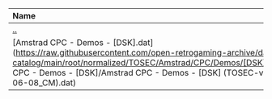 |Name|Size|
|:---|---:|
|[..](../index.html)|DIR|
|[Amstrad CPC - Demos - [DSK].dat](https://raw.githubusercontent.com/open-retrogaming-archive/dat-catalog/main/root/normalized/TOSEC/Amstrad/CPC/Demos/[DSK]/Amstrad CPC - Demos - [DSK]/Amstrad CPC - Demos - [DSK] (TOSEC-v2022-06-08_CM).dat)|119966|
